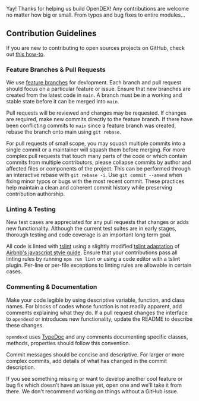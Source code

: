 Yay! Thanks for helping us build OpenDEX! Any contributions are welcome no matter how big or small. From typos and bug fixes to entire modules...

## Contribution Guidelines

If you are new to contributing to open sources projects on GitHub, check out [this how-to](https://egghead.io/courses/how-to-contribute-to-an-open-source-project-on-github/).

### Feature Branches & Pull Requests

We use [feature branches](https://www.atlassian.com/git/tutorials/comparing-workflows/feature-branch-workflow) for devlopment. Each branch and pull request should focus on a particular feature or issue. Ensure that new branches are created from the latest code in `main`. A branch must be in a working and stable state before it can be merged into `main`.

Pull requests will be reviewed and changes may be requested. If changes are required, make new commits directly to the feature branch. If there have been conflicting commits to `main` since a feature branch was created, rebase the branch onto main using `git rebase`.

For pull requests of small scope, you may squash multiple commits into a single commit or a maintainer will squash them before merging. For more complex pull requests that touch many parts of the code or which contain commits from multiple contributors, please collapse commits by author and affected files or components of the project. This can be performed through an interactive rebase with `git rebase -i`. Use `git commit --amend` when fixing minor typos or bugs with the most recent commit. These practices help maintain a clean and coherent commit history while preserving contribution authorship.

### Linting & Testing

New test cases are appreciated for any pull requests that changes or adds new functionality. Although the current test suites are in early stages, thorough testing and code coverage is an important long term goal.

All code is linted with [tslint](https://github.com/palantir/tslint) using a slightly modified [tslint adaptation](https://github.com/progre/tslint-config-airbnb) of [Airbnb's javascript style guide](https://github.com/airbnb/javascript). Ensure that your contributions pass all linting rules by running `npm run lint` or using a code editor with a tslint plugin. Per-line or per-file exceptions to linting rules are allowable in certain cases.

### Commenting & Documentation

Make your code legible by using descriptive variable, function, and class names. For blocks of codes whose function is not readily apparent, add comments explaining what they do. If a pull request changes the interface to `opendexd` or introduces new functionality, update the README to describe these changes.

`opendexd` uses [TypeDoc](http://typedoc.org/guides/doccomments/) and any comments documenting specific classes, methods, properties should follow this convention.

Commit messages should be concise and descriptive. For larger or more complex commits, add details of what has changed in the commit description.

If you see something missing or want to develop another cool feature or bug fix which doesn't have an issue yet, open one and we'll take it from there. We don't recommend working on things without a GitHub issue.
